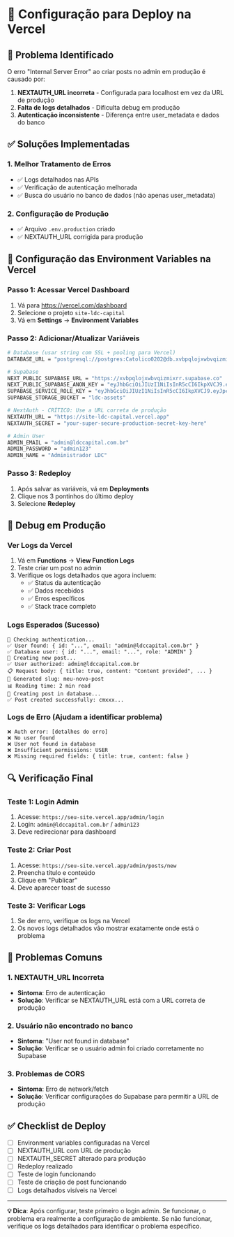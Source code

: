 # 🚀 Configuração para Deploy na Vercel

## 🔧 Problema Identificado

O erro "Internal Server Error" ao criar posts no admin em produção é causado por:

1. **NEXTAUTH_URL incorreta** - Configurada para localhost em vez da URL de produção
2. **Falta de logs detalhados** - Dificulta debug em produção
3. **Autenticação inconsistente** - Diferença entre user_metadata e dados do banco

## ✅ Soluções Implementadas

### 1. **Melhor Tratamento de Erros**
- ✅ Logs detalhados nas APIs
- ✅ Verificação de autenticação melhorada
- ✅ Busca do usuário no banco de dados (não apenas user_metadata)

### 2. **Configuração de Produção**
- ✅ Arquivo `.env.production` criado
- ✅ NEXTAUTH_URL corrigida para produção

## 🔐 Configuração das Environment Variables na Vercel

### **Passo 1: Acessar Vercel Dashboard**
1. Vá para https://vercel.com/dashboard
2. Selecione o projeto `site-ldc-capital`
3. Vá em **Settings** → **Environment Variables**

### **Passo 2: Adicionar/Atualizar Variáveis**

```bash
# Database (usar string com SSL + pooling para Vercel)
DATABASE_URL = "postgresql://postgres:Catolico0202@db.xvbpqlojxwbvqizmixrr.supabase.co:5432/postgres?sslmode=require&pgbouncer=true&connection_limit=1"

# Supabase
NEXT_PUBLIC_SUPABASE_URL = "https://xvbpqlojxwbvqizmixrr.supabase.co"
NEXT_PUBLIC_SUPABASE_ANON_KEY = "eyJhbGciOiJIUzI1NiIsInR5cCI6IkpXVCJ9.eyJpc3MiOiJzdXBhYmFzZSIsInJlZiI6Inh2YnBxbG9qeHdidnFpem1peHJyIiwicm9sZSI6ImFub24iLCJpYXQiOjE3NTY4NjI0NzksImV4cCI6MjA3MjQzODQ3OX0.mzcB2XLAyR8cz_ohvdYA-C7ThyZJskYdSN_NuJtq7AI"
SUPABASE_SERVICE_ROLE_KEY = "eyJhbGciOiJIUzI1NiIsInR5cCI6IkpXVCJ9.eyJpc3MiOiJzdXBhYmFzZSIsInJlZiI6Inh2YnBxbG9qeHdidnFpem1peHJyIiwicm9sZSI6InNlcnZpY2Vfcm9sZSIsImlhdCI6MTc1Njg2MjQ3OSwiZXhwIjoyMDcyNDM4NDc5fQ.3jEcQ8IxZP7N9Ih-lkTSLLOduCld5nlGokZthQu-7SE"
SUPABASE_STORAGE_BUCKET = "ldc-assets"

# NextAuth - CRÍTICO: Use a URL correta de produção
NEXTAUTH_URL = "https://site-ldc-capital.vercel.app"
NEXTAUTH_SECRET = "your-super-secure-production-secret-key-here"

# Admin User
ADMIN_EMAIL = "admin@ldccapital.com.br"
ADMIN_PASSWORD = "admin123"
ADMIN_NAME = "Administrador LDC"
```

### **Passo 3: Redeploy**
1. Após salvar as variáveis, vá em **Deployments**
2. Clique nos 3 pontinhos do último deploy
3. Selecione **Redeploy**

## 🐛 Debug em Produção

### **Ver Logs da Vercel**
1. Vá em **Functions** → **View Function Logs**
2. Teste criar um post no admin
3. Verifique os logs detalhados que agora incluem:
   - ✅ Status da autenticação
   - ✅ Dados recebidos
   - ✅ Erros específicos
   - ✅ Stack trace completo

### **Logs Esperados (Sucesso)**
```
🔐 Checking authentication...
✅ User found: { id: "...", email: "admin@ldccapital.com.br" }
✅ Database user: { id: "...", email: "...", role: "ADMIN" }
📝 Creating new post...
✅ User authorized: admin@ldccapital.com.br
📋 Request body: { title: true, content: "Content provided", ... }
📝 Generated slug: meu-novo-post
📊 Reading time: 2 min read
💾 Creating post in database...
✅ Post created successfully: cmxxx...
```

### **Logs de Erro (Ajudam a identificar problema)**
```
❌ Auth error: [detalhes do erro]
❌ No user found
❌ User not found in database
❌ Insufficient permissions: USER
❌ Missing required fields: { title: true, content: false }
```

## 🔍 Verificação Final

### **Teste 1: Login Admin**
1. Acesse: `https://seu-site.vercel.app/admin/login`
2. Login: `admin@ldccapital.com.br` / `admin123`
3. Deve redirecionar para dashboard

### **Teste 2: Criar Post**
1. Acesse: `https://seu-site.vercel.app/admin/posts/new`
2. Preencha título e conteúdo
3. Clique em "Publicar"
4. Deve aparecer toast de sucesso

### **Teste 3: Verificar Logs**
1. Se der erro, verifique os logs na Vercel
2. Os novos logs detalhados vão mostrar exatamente onde está o problema

## 🚨 Problemas Comuns

### **1. NEXTAUTH_URL Incorreta**
- **Sintoma**: Erro de autenticação
- **Solução**: Verificar se NEXTAUTH_URL está com a URL correta de produção

### **2. Usuário não encontrado no banco**
- **Sintoma**: "User not found in database"
- **Solução**: Verificar se o usuário admin foi criado corretamente no Supabase

### **3. Problemas de CORS**
- **Sintoma**: Erro de network/fetch
- **Solução**: Verificar configurações do Supabase para permitir a URL de produção

## ✅ Checklist de Deploy

- [ ] Environment variables configuradas na Vercel
- [ ] NEXTAUTH_URL com URL de produção
- [ ] NEXTAUTH_SECRET alterado para produção
- [ ] Redeploy realizado
- [ ] Teste de login funcionando
- [ ] Teste de criação de post funcionando
- [ ] Logs detalhados visíveis na Vercel

---

**💡 Dica**: Após configurar, teste primeiro o login admin. Se funcionar, o problema era realmente a configuração de ambiente. Se não funcionar, verifique os logs detalhados para identificar o problema específico.
